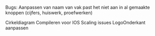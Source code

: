 Bugs:
Aanpassen van naam van vak past het niet aan in al gemaakte knoppen (cijfers, huiswerk, proefwerken)

Cirkeldiagram
Compileren voor IOS
Scaling issues
LogoOnderkant aanpassen
